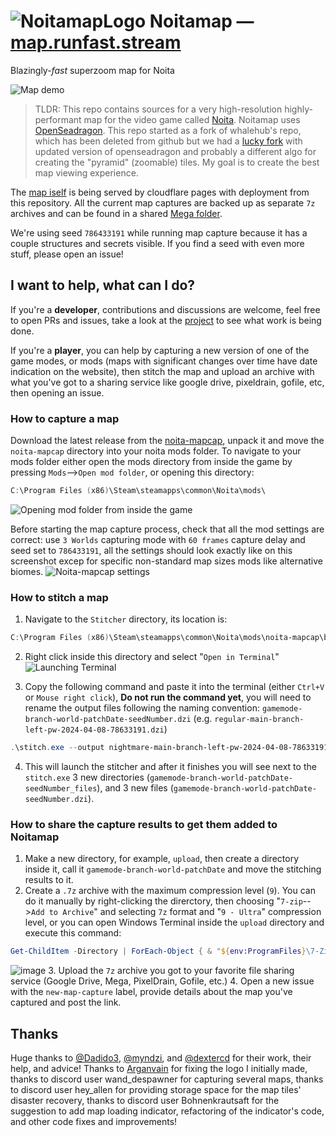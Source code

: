 # ![NoitamapLogo](https://github.com/acidflow-noita/noitamap/assets/106106310/8d744876-be6f-479c-8bed-09257a07a08a) Noitamap — [map.runfast.stream](https://map.runfast.stream)

Blazingly-_fast_ superzoom map for Noita

![Map demo](https://github.com/acidflow-noita/noitamap/assets/106106310/94e0fb7e-4e0f-4419-9c14-38cace15efee)

> TLDR: This repo contains sources for a very high-resolution highly-performant map for the video game called [Noita](https://store.steampowered.com/app/881100/Noita/). Noitamap uses [OpenSeadragon](https://github.com/openseadragon/openseadragon).
> This repo started as a fork of whalehub's repo, which has been deleted from github but we had a [lucky fork](https://github.com/quiddity-wp/noita-map-viewer) with updated version of openseadragon and probably a different algo for creating the "pyramid" (zoomable) tiles. My goal is to create the best map viewing experience.

The [map iself](https://map.runfast.stream) is being served by cloudflare pages with deployment from this repository. All the current map captures are backed up as separate `7z` archives and can be found in a shared [Mega folder](https://mega.nz/folder/8e1BhJAb#OmxyrCC1drMT2vOxSEqgcw).

We're using seed `786433191` while running map capture because it has a couple structures and secrets visible. If you find a seed with even more stuff, please open an issue!

## I want to help, what can I do?

If you're a **developer**, contributions and discussions are welcome, feel free to open PRs and issues, take a look at the [project](<[url](https://github.com/orgs/acidflow-noita/projects/1)>) to see what work is being done.

If you're a **player**, you can help by capturing a new version of one of the game modes, or mods (maps with significant changes over time have date indication on the website), then stitch the map and upload an archive with what you've got to a sharing service like google drive, pixeldrain, gofile, etc, then opening an issue.

### How to capture a map

Download the latest release from the [noita-mapcap](https://github.com/Dadido3/noita-mapcap/releases/latest), unpack it and move the `noita-mapcap` directory into your noita mods folder.
To navigate to your mods folder either open the mods directory from inside the game by pressing `Mods`-->`Open mod folder`, or opening this directory:

```powershell
C:\Program Files (x86)\Steam\steamapps\common\Noita\mods\
```

![Opening mod folder from inside the game](https://github.com/acidflow-noita/noitamap/assets/106106310/fa071095-1129-4c1f-bfae-702138ce4ba0)

Before starting the map capture process, check that all the mod settings are correct: use `3 Worlds` capturing mode with `60 frames` capture delay and seed set to `786433191`, all the settings should look exactly like on this screenshot excep for specific non-standard map sizes mods like alternative biomes.
![Noita-mapcap settings](https://github.com/acidflow-noita/noitamap/assets/106106310/dfe4571f-d0d5-4fe2-9f16-b270aec56dac)

### How to stitch a map

1. Navigate to the `Stitcher` directory, its location is:

```powershell
C:\Program Files (x86)\Steam\steamapps\common\Noita\mods\noita-mapcap\bin\stitch
```

2. Right click inside this directory and select "`Open in Terminal`"
   ![Launching Terminal](https://github.com/acidflow-noita/noitamap/assets/106106310/a46f1d51-53bc-4b2c-b3a2-799388e0c558)

3. Copy the following command and paste it into the terminal (either `Ctrl+V` or `Mouse right click`), **Do not run the command yet**, you will need to rename the output files following the naming convention: `gamemode-branch-world-patchDate-seedNumber.dzi` (e.g. `regular-main-branch-left-pw-2024-04-08-78633191.dzi`)

```powershell
.\stitch.exe --output nightmare-main-branch-left-pw-2024-04-08-78633191.dzi --blend-tile-limit 1 --dzi-tile-size 512 --xmin -53760 --xmax -17408 --ymin -31744 --ymax 41984 --webp-level 9 && .\stitch.exe --output nightmare-main-branch-middle-2024-04-08-78633191.dzi --blend-tile-limit 1 --dzi-tile-size 512 --xmin -17920 --xmax 18432 --ymin -31744 --ymax 41984 --webp-level 9 && .\stitch.exe --output nightmare-main-branch-right-pw-2024-04-08-78633191.dzi --blend-tile-limit 1 --dzi-tile-size 512 --xmin 17920 --xmax 53760 --ymin -31744 --ymax 41984 --webp-level 9
```

4. This will launch the stitcher and after it finishes you will see next to the `stitch.exe` 3 new directories (`gamemode-branch-world-patchDate-seedNumber_files`), and 3 new files (`gamemode-branch-world-patchDate-seedNumber.dzi`).

### How to share the capture results to get them added to Noitamap

1. Make a new directory, for example, `upload`, then create a directory inside it, call it `gamemode-branch-world-patchDate` and move the stitching results to it.
2. Create a `.7z` archive with the maximum compression level (`9`). You can do it manually by right-clicking the direrctory, then choosing "`7-zip`-->`Add to Archive`" and selecting `7z` format and "`9 - Ultra`" compression level, or you can open Windows Terminal inside the `upload` directory and execute this command:

```powershell
Get-ChildItem -Directory | ForEach-Object { & "${env:ProgramFiles}\7-Zip\7z.exe" a -mx9 "$($_.FullName).7z" "$($_.FullName)\*" }
```

![image](https://github.com/acidflow-noita/noitamap/assets/106106310/c2e93548-4cf1-43ba-b329-b1e9f8ddc906) 3. Upload the `7z` archive you got to your favorite file sharing service (Google Drive, Mega, PixelDrain, Gofile, etc.) 4. Open a new issue with the `new-map-capture` label, provide details about the map you've captured and post the link.

## Thanks

Huge thanks to [@Dadido3](https://github.com/Dadido3), [@myndzi](https://github.com/myndzi), and [@dextercd](https://github.com/dextercd) for their work, their help, and advice! Thanks to [Arganvain](https://www.twitch.tv/arganvain) for fixing the logo I initially made, thanks to discord user wand_despawner for capturing several maps, thanks to discord user hey_allen for providing storage space for the map tiles' disaster recovery, thanks to discord user Bohnenkrautsaft for the suggestion to add map loading indicator, refactoring of the indicator's code, and other code fixes and improvements!
